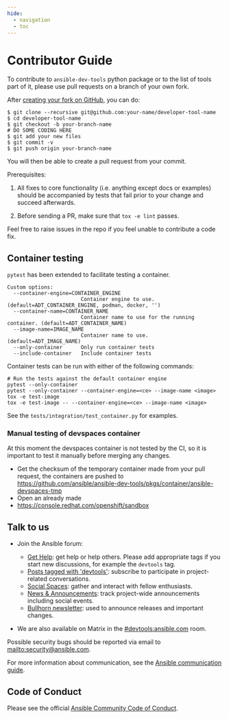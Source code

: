 ```yaml
---
hide:
  - navigation
  - toc
---
```


# Contributor Guide

To contribute to `ansible-dev-tools` python package or to the list of tools part of it, please use pull requests on a branch of your own fork.

After [creating your fork on GitHub], you can do:

```shell-session
$ git clone --recursive git@github.com:your-name/developer-tool-name
$ cd developer-tool-name
$ git checkout -b your-branch-name
# DO SOME CODING HERE
$ git add your new files
$ git commit -v
$ git push origin your-branch-name
```

You will then be able to create a pull request from your commit.

Prerequisites:

1. All fixes to core functionality (i.e. anything except docs or examples) should
   be accompanied by tests that fail prior to your change and succeed afterwards.

2. Before sending a PR, make sure that `tox -e lint` passes.

Feel free to raise issues in the repo if you feel unable to contribute a code
fix.

## Container testing

`pytest` has been extended to facilitate testing a container.

```shell
Custom options:
  --container-engine=CONTAINER_ENGINE
                        Container engine to use. (default=ADT_CONTAINER_ENGINE, podman, docker, '')
  --container-name=CONTAINER_NAME
                        Container name to use for the running container. (default=ADT_CONTAINER_NAME)
  --image-name=IMAGE_NAME
                        Container name to use. (default=ADT_IMAGE_NAME)
  --only-container      Only run container tests
  --include-container   Include container tests
```

Container tests can be run with either of the following commands:

```shell
# Run the tests against the default container engine
pytest --only-container
pytest --only-container --container-engine=<ce> --image-name <image>
tox -e test-image
tox -e test-image -- --container-engine=<ce> --image-name <image>
```

See the `tests/integration/test_container.py` for examples.

### Manual testing of devspaces container

At this moment the devspaces container is not tested by the CI, so it is important to test it manually before merging any changes.

- Get the checksum of the temporary container made from your pull request, the containers are pushed to https://github.com/ansible/ansible-dev-tools/pkgs/container/ansible-devspaces-tmp
- Open an already made
- https://console.redhat.com/openshift/sandbox

## Talk to us

- Join the Ansible forum:
  - [Get Help](https://forum.ansible.com/c/help/6): get help or help others. Please add appropriate tags if you start new discussions, for example the `devtools` tag.
  - [Posts tagged with 'devtools'](https://forum.ansible.com/tag/devtools): subscribe to participate in project-related conversations.
  - [Social Spaces](https://forum.ansible.com/c/chat/4): gather and interact with fellow enthusiasts.
  - [News & Announcements](https://forum.ansible.com/c/news/5): track project-wide announcements including social events.
  - [Bullhorn newsletter](https://docs.ansible.com/ansible/devel/community/communication.html#the-bullhorn): used to announce releases and important changes.

- We are also available on Matrix in the [#devtools:ansible.com](https://matrix.to/#/#devtools:ansible.com) room.

Possible security bugs should be reported via email to
<mailto:security@ansible.com>.

For more information about communication, see the [Ansible communication guide](https://docs.ansible.com/ansible/devel/community/communication.html).

## Code of Conduct

Please see the official [Ansible Community Code of Conduct].

[Ansible Community Code of Conduct]: https://docs.ansible.com/ansible/latest/community/code_of_conduct.html
[creating your fork on github]: https://docs.github.com/en/get-started/quickstart/contributing-to-projects
